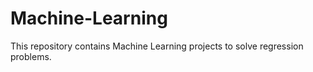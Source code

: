 # Machine-Learning
This repository contains Machine Learning projects to solve regression problems.

